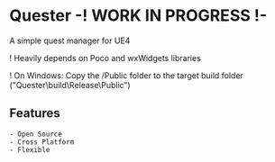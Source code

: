 # Quester -! WORK IN PROGRESS !-

A simple quest manager for UE4

<p>! Heavily depends on Poco and wxWidgets libraries
	
! On Windows: Copy the /Public folder to the target build folder ("Quester\build\Release\Public")
</p>

## Features

	- Open Source
	- Cross Platform
	- Flexible


